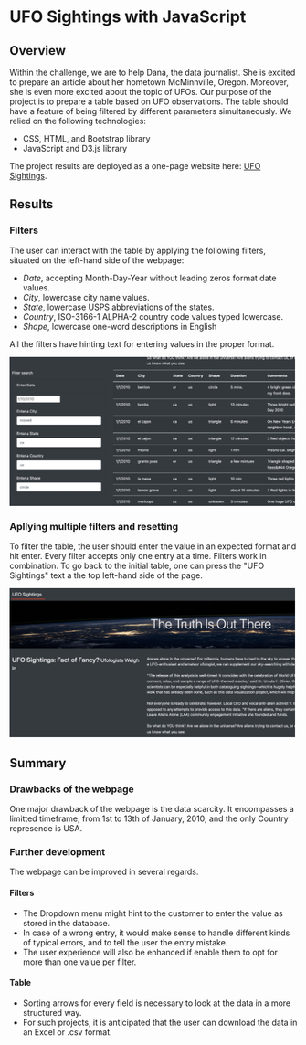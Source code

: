 # UFO Sightings with JavaScript

## Overview

Within the challenge, we are to help Dana, the data journalist. She is excited to prepare an article about her hometown McMinnville, Oregon. Moreover, she is even more excited about the topic of UFOs. Our purpose of the project is to prepare a table based on UFO observations. The table should have a feature of being filtered by different parameters simultaneously. We relied on the following technologies:
* CSS, HTML, and Bootstrap library
* JavaScript and D3.js library

The project results are deployed as a one-page website here: [UFO Sightings](https://arminekhanan.github.io/UFO_Sightings/).

## Results

### Filters

The user can interact with the table by applying the following filters, situated on the left-hand side of the webpage:

* *Date*, accepting Month-Day-Year without leading zeros format date values.
* *City*, lowercase city name values.
* *State*, lowercase USPS abbreviations of the states.
* *Country*, ISO-3166-1 ALPHA-2 country code values typed lowercase.
* *Shape*, lowercase one-word descriptions in English

All the filters have hinting text for entering values in the proper format.

<img src="https://github.com/ArmineKhanan/ufoSightings/blob/main/Screen%20Shot%202022-11-18%20at%205.15.40%20PM.png" width="500" />


### Apllying multiple filters and resetting
To filter the table, the user should enter the value in an expected format and hit enter. Every filter accepts only one entry at a time. Filters work in combination. To go back to the initial table, one can press the "UFO Sightings" text a the top left-hand side of the page.

<img src="https://github.com/ArmineKhanan/ufoSightings/blob/main/Screen%20Shot%202022-11-18%20at%204.56.49%20PM.png" width="500" />

## Summary

### Drawbacks of the webpage
One major drawback of the webpage is the data scarcity. It encompasses a limitted timeframe, from 1st to 13th of January, 2010, and the only Country represende is USA.

### Further development
The webpage can be improved in several regards.

#### Filters
* The Dropdown menu might hint to the customer to enter the value as stored in the database.
* In case of a wrong entry, it would make sense to handle different kinds of typical errors, and to tell the user the entry mistake.
* The user experience will also be enhanced if enable them to opt for more than one value per filter.

#### Table
* Sorting arrows for every field is necessary to look at the data in a more structured way.
* For such projects, it is anticipated that the user can download the data in an Excel or .csv format.
